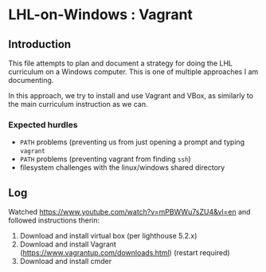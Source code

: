 # LHL-on-Windows : Vagrant

## Introduction

This file attempts to plan and document a strategy for doing the LHL curriculum on a Windows computer.  This is one of multiple approaches I am documenting.

In this approach, we try to install and use Vagrant and VBox, as similarly to the main curriculum instruction as we can.

### Expected hurdles

* `PATH` problems (preventing us from just opening a prompt and typing `vagrant`
* `PATH` problems (preventing vagrant from finding `ssh`)
* filesystem challenges with the linux/windows shared directory

## Log

Watched https://www.youtube.com/watch?v=mPBWWu7sZU4&vl=en and followed instructions therin:
1) Download and install virtual box (per lighthouse 5.2.x)
2) Download and install Vagrant (https://www.vagrantup.com/downloads.html) (restart required)
3) Download and install cmder 

